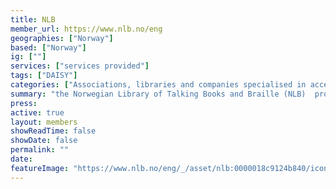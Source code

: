 ```yaml
---
title: NLB
member_url: https://www.nlb.no/eng
geographies: ["Norway"]
based: ["Norway"]
ig: [""] 
services: ["services provided"] 
tags: ["DAISY"]
categories: ["Associations, libraries and companies specialised in accessibility services"]
summary: "the Norwegian Library of Talking Books and Braille (NLB)  produces and lends out talking books and braille books."
press:
active: true
layout: members
showReadTime: false
showDate: false
permalink: ""
date: 
featureImage: "https://www.nlb.no/eng/_/asset/nlb:0000018c9124b840/icons/NLB_logo.svg"
---
```

